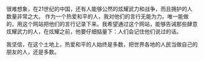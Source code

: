 很难想象，在21世纪的中国，还有人能够公然的炫耀武力和战争，而且拥护的人数量非常之大。
作为一个热爱和平的人，我对他们的言行无能为力。唯一能做的，用这个网站把他们的言行记录下来。我希望通过这个网站，能够告诫那些肆意炫耀武力的人，在炫耀之前，他要仔细掂量下：人们会记住他们说过的话。

我坚信，在这个土地上，热爱和平的人始终是多数，把世界各地的人民当做自己的朋友的人，还是多数。
